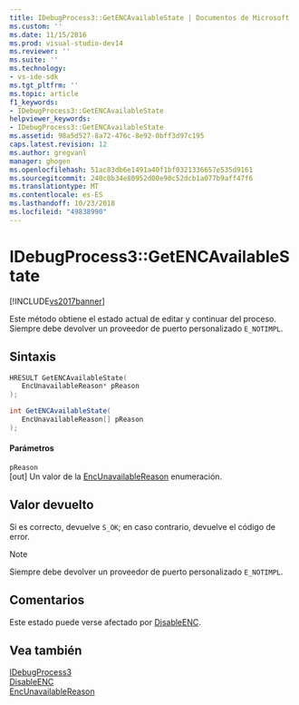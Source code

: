 ```yaml
---
title: IDebugProcess3::GetENCAvailableState | Documentos de Microsoft
ms.custom: ''
ms.date: 11/15/2016
ms.prod: visual-studio-dev14
ms.reviewer: ''
ms.suite: ''
ms.technology:
- vs-ide-sdk
ms.tgt_pltfrm: ''
ms.topic: article
f1_keywords:
- IDebugProcess3::GetENCAvailableState
helpviewer_keywords:
- IDebugProcess3::GetENCAvailableState
ms.assetid: 98a5d527-8a72-476c-8e92-0bff3d97c195
caps.latest.revision: 12
ms.author: gregvanl
manager: ghogen
ms.openlocfilehash: 51ac83db6e1491a40f1bf0321336657e535d9161
ms.sourcegitcommit: 240c8b34e80952d00e90c52dcb1a077b9aff47f6
ms.translationtype: MT
ms.contentlocale: es-ES
ms.lasthandoff: 10/23/2018
ms.locfileid: "49838990"
---
```

# <a name="idebugprocess3getencavailablestate"></a>IDebugProcess3::GetENCAvailableState
[!INCLUDE[vs2017banner](../../../includes/vs2017banner.md)]

Este método obtiene el estado actual de editar y continuar del proceso. Siempre debe devolver un proveedor de puerto personalizado `E_NOTIMPL`.  
  
## <a name="syntax"></a>Sintaxis  
  
```cpp  
HRESULT GetENCAvailableState(  
   EncUnavailableReason* pReason  
);  
```  
  
```csharp  
int GetENCAvailableState(  
   EncUnavailableReason[] pReason  
);  
```  
  
#### <a name="parameters"></a>Parámetros  
 `pReason`  
 [out] Un valor de la [EncUnavailableReason](../../../extensibility/debugger/reference/encunavailablereason.md) enumeración.  
  
## <a name="return-value"></a>Valor devuelto  
 Si es correcto, devuelve `S_OK`; en caso contrario, devuelve el código de error.  
  
> [!NOTE]
>  Siempre debe devolver un proveedor de puerto personalizado `E_NOTIMPL`.  
  
## <a name="remarks"></a>Comentarios  
 Este estado puede verse afectado por [DisableENC](../../../extensibility/debugger/reference/idebugprocess3-disableenc.md).  
  
## <a name="see-also"></a>Vea también  
 [IDebugProcess3](../../../extensibility/debugger/reference/idebugprocess3.md)   
 [DisableENC](../../../extensibility/debugger/reference/idebugprocess3-disableenc.md)   
 [EncUnavailableReason](../../../extensibility/debugger/reference/encunavailablereason.md)

